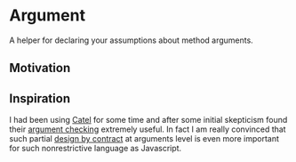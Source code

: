 # Argument
A helper for declaring your assumptions about method arguments.

## Motivation


## Inspiration
I had been using [Catel](http://catelproject.com) for some time and after some initial skepticism found their 
[argument checking](https://catelproject.atlassian.net/wiki/display/CTL/Argument+checking) 
extremely useful. In fact I am really convinced that such partial 
[design by contract](http://en.wikipedia.org/wiki/Design_by_contract) at arguments level is even more important for 
such nonrestrictive language as Javascript. 